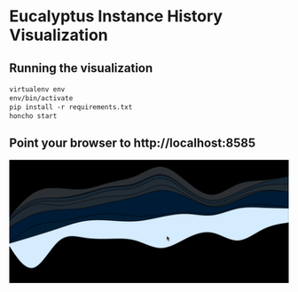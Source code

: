 # Eucalyptus Instance History Visualization

## Running the visualization

    virtualenv env
    env/bin/activate
    pip install -r requirements.txt
    honcho start

## Point your browser to http://localhost:8585

![streamgraph](/1-day-wiggle-reverse-instance-history.png)
